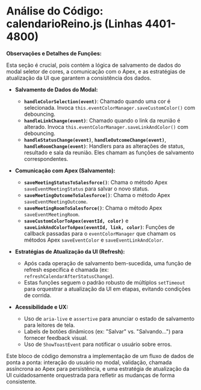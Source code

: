 # Análise do Código: calendarioReino.js (Linhas 4401-4800)

**Observações e Detalhes de Funções:**

Esta seção é crucial, pois contém a lógica de salvamento de dados do modal seletor de cores, a comunicação com o Apex, e as estratégias de atualização da UI que garantem a consistência dos dados.

*   **Salvamento de Dados do Modal:**
    *   **`handleColorSelection(event)`**: Chamado quando uma cor é selecionada. Invoca `this.eventColorManager.saveCustomColor()` com debouncing.
    *   **`handleLinkChange(event)`**: Chamado quando o link da reunião é alterado. Invoca `this.eventColorManager.saveLinkAndColor()` com debouncing.
    *   **`handleStatusChange(event)`**, **`handleOutcomeChange(event)`**, **`handleRoomChange(event)`**: Handlers para as alterações de status, resultado e sala da reunião. Eles chamam as funções de salvamento correspondentes.

*   **Comunicação com Apex (Salvamento):**
    *   **`saveMeetingStatusToSalesforce()`**: Chama o método Apex `saveEventMeetingStatus` para salvar o novo status.
    *   **`saveMeetingOutcomeToSalesforce()`**: Chama o método Apex `saveEventMeetingOutcome`.
    *   **`saveMeetingRoomToSalesforce()`**: Chama o método Apex `saveEventMeetingRoom`.
    *   **`saveCustomColorToApex(eventId, color)`** e **`saveLinkAndColorToApex(eventId, link, color)`**: Funções de callback passadas para o `eventColorManager` que chamam os métodos Apex `saveEventColor` e `saveEventLinkAndColor`.

*   **Estratégias de Atualização da UI (Refresh):**
    *   Após cada operação de salvamento bem-sucedida, uma função de refresh específica é chamada (ex: `refreshCalendarAfterStatusChange`).
    *   Estas funções seguem o padrão robusto de múltiplos `setTimeout` para orquestrar a atualização da UI em etapas, evitando condições de corrida.

*   **Acessibilidade e UX:**
    *   Uso de `aria-live` e `assertive` para anunciar o estado de salvamento para leitores de tela.
    *   Labels de botões dinâmicos (ex: "Salvar" vs. "Salvando...") para fornecer feedback visual.
    *   Uso de `ShowToastEvent` para notificar o usuário sobre erros.

Este bloco de código demonstra a implementação de um fluxo de dados de ponta a ponta: interação do usuário no modal, validação, chamada assíncrona ao Apex para persistência, e uma estratégia de atualização da UI cuidadosamente orquestrada para refletir as mudanças de forma consistente.
